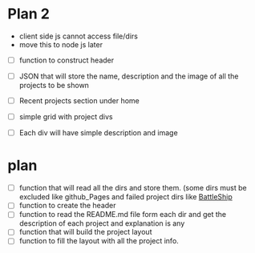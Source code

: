 # Plan 2
- client side js cannot access file/dirs
- move this to node js later 
- [ ] function to construct header
- [ ] JSON that will store the name, description and the image of all the projects to be shown
- [ ] Recent projects section under home
- [ ] simple grid with project divs
- [ ] Each div will have simple description and image





# plan
- [ ] function that will read all the dirs and store them. (some dirs must be excluded like github_Pages and failed project dirs like [BattleShip](../BattleShip/)
- [ ] function to create the header 
- [ ] function to read the README.md file form each dir and get the description of each project and explanation is any 
- [ ] function that will build the project layout
- [ ] function to fill the layout with all the project info.
